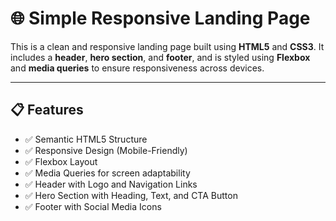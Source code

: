# 🌐 Simple Responsive Landing Page

This is a clean and responsive landing page built using **HTML5** and **CSS3**. It includes a **header**, **hero section**, and **footer**, and is styled using **Flexbox** and **media queries** to ensure responsiveness across devices.

---

## 📋 Features

- ✅ Semantic HTML5 Structure
- ✅ Responsive Design (Mobile-Friendly)
- ✅ Flexbox Layout
- ✅ Media Queries for screen adaptability
- ✅ Header with Logo and Navigation Links
- ✅ Hero Section with Heading, Text, and CTA Button
- ✅ Footer with Social Media Icons

